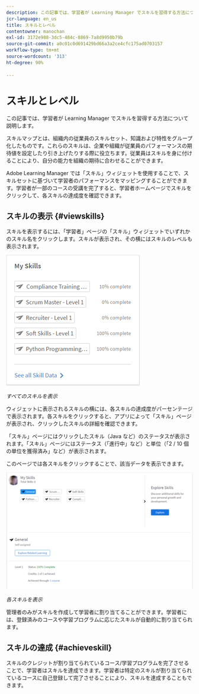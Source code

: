 ```yaml
---
description: この記事では、学習者が Learning Manager でスキルを習得する方法について説明します。
jcr-language: en_us
title: スキルとレベル
contentowner: manochan
exl-id: 3172e988-3dc5-484c-8869-7a8d9950b79b
source-git-commit: a0c01c0d691429bd66a3a2ce4cfc175ad0703157
workflow-type: tm+mt
source-wordcount: '313'
ht-degree: 90%

---
```


# スキルとレベル

この記事では、学習者が Learning Manager でスキルを習得する方法について説明します。

スキルマップとは、組織内の従業員のスキルセット、知識および特性をグループ化したものです。これらのスキルは、企業や組織が従業員のパフォーマンスの期待値を設定したり引き上げたりする際に役立ちます。従業員はスキルを身に付けることにより、自分の能力を組織の期待に合わせることができます。

Adobe Learning Manager では「スキル」ウィジェットを使用することで、スキルセットに基づいて学習者のパフォーマンスをマッピングすることができます。学習者が一部のコースの受講を完了すると、学習者ホームページでスキルをクリックして、各スキルの達成度を確認できます。

## スキルの表示 {#viewskills}

スキルを表示するには、「学習者」ページの「スキル」ウィジェットでいずれかのスキル名をクリックします。スキルが表示され、その横にはスキルのレベルも表示されます。

![](assets/learner-skills1.png)

*すべてのスキルを表示*

ウィジェットに表示されるスキルの横には、各スキルの達成度がパーセンテージで表示されます。各スキルをクリックすると、アプリによって「スキル」ページが表示され、クリックしたスキルの詳細を確認できます。

「スキル」ページにはクリックしたスキル（Java など）のステータスが表示されます。「スキル」ページにはステータス（「進行中」など）と単位（「2 / 10 個の単位を獲得済み」など）が表示されます。

このページでは各スキルをクリックすることで、該当データを表示できます。

![](assets/learner-skills2.png)

*各スキルを表示*

管理者のみがスキルを作成して学習者に割り当てることができます。学習者には、登録済みのコースや学習プログラムに応じたスキルが自動的に割り当てられます。

## スキルの達成 {#achieveskill}

スキルのクレジットが割り当てられているコース/学習プログラムを完了させることで、学習者はスキルを達成できます。学習者は特定のスキルが割り当てられているコースに自己登録して完了させることにより、スキルを達成することもできます。
